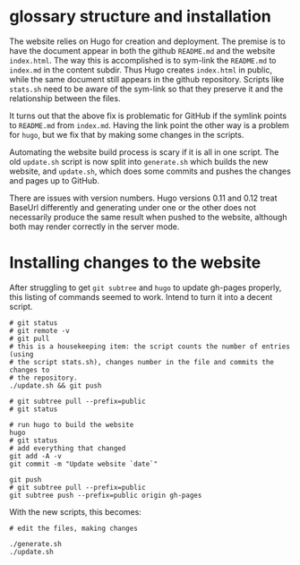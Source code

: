 
# glossary structure and installation

The website relies on Hugo for creation and deployment.  The premise is to have
the document appear in both the github `README.md` and the website
`index.html`.  The way this is accomplished is to sym-link the `README.md` to
`index.md` in the content subdir. Thus Hugo creates `index.html` in public,
while the same document still appears in the github repository. Scripts like
`stats.sh` need to be aware of the sym-link so that they preserve it and the
relationship between the files.

It turns out that the above fix is problematic for GitHub if the symlink points
to `README.md` from `index.md`. Having the link point the other way is a
problem for `hugo`, but we fix that by making some changes in the scripts. 

Automating the website build process is scary if it is all in one script. The
old `update.sh` script is now split into `generate.sh` which builds the new website,
and `update.sh`, which does some commits and pushes the changes and pages up
to GitHub.

There are issues with version numbers. Hugo versions 0.11 and 0.12 treat
BaseUrl differently and generating under one or the other does not necessarily
produce the same result when pushed to the website, although both may render
correctly in the server mode.

# Installing changes to the website 

After struggling to get `git subtree` and `hugo` to update gh-pages properly,
this listing of commands seemed to work. Intend to turn it into a decent script.

``` 
# git status
# git remote -v
# git pull
# this is a housekeeping item: the script counts the number of entries (using
# the script stats.sh), changes number in the file and commits the changes to
# the repository.
./update.sh && git push

# git subtree pull --prefix=public 
# git status

# run hugo to build the website
hugo
# git status
# add everything that changed
git add -A -v
git commit -m "Update website `date`"

git push
# git subtree pull --prefix=public 
git subtree push --prefix=public origin gh-pages
```

With the new scripts, this becomes:

```
# edit the files, making changes

./generate.sh
./update.sh

```


<!-- vi:se nowrap tw=0: -->

